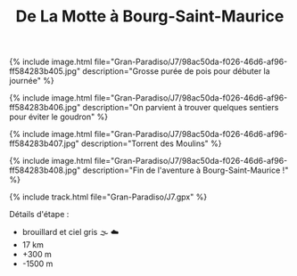 ﻿---
title: "De La Motte à Bourg-Saint-Maurice"
permalink: /Gran-Paradiso/J7/
sidebar:
  nav: "gran_paradiso"
enable_tracks: true
---

{% include image.html file="Gran-Paradiso/J7/98ac50da-f026-46d6-af96-ff584283b405.jpg" description="Grosse purée de pois pour débuter la journée" %}

{% include image.html file="Gran-Paradiso/J7/98ac50da-f026-46d6-af96-ff584283b406.jpg" description="On parvient à trouver quelques sentiers pour éviter le goudron" %}

{% include image.html file="Gran-Paradiso/J7/98ac50da-f026-46d6-af96-ff584283b407.jpg" description="Torrent des Moulins" %}

{% include image.html file="Gran-Paradiso/J7/98ac50da-f026-46d6-af96-ff584283b408.jpg" description="Fin de l'aventure à Bourg-Saint-Maurice !" %}

{% include track.html file="Gran-Paradiso/J7.gpx" %}

Détails d'étape :
* brouillard et ciel gris :fog: :cloud:
* 17 km
* +300 m
* -1500 m
